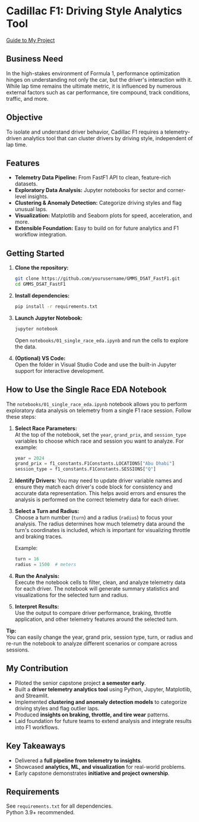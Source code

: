 # Cadillac F1: Driving Style Analytics Tool

[Guide to My Project](https://docs.google.com/document/d/1BunsD4oBivE5Oaoi5o8yKeI-t56p413B6HScvpEkVn8/edit?usp=sharing)

## Business Need  
In the high-stakes environment of Formula 1, performance optimization hinges on understanding not only the car, but the driver's interaction with it. While lap time remains the ultimate metric, it is influenced by numerous external factors such as car performance, tire compound, track conditions, traffic, and more.  

## Objective  
To isolate and understand driver behavior, Cadillac F1 requires a telemetry-driven analytics tool that can cluster drivers by driving style, independent of lap time.  

## Features
- **Telemetry Data Pipeline:** From FastF1 API to clean, feature-rich datasets.
- **Exploratory Data Analysis:** Jupyter notebooks for sector and corner-level insights.
- **Clustering & Anomaly Detection:** Categorize driving styles and flag unusual laps.
- **Visualization:** Matplotlib and Seaborn plots for speed, acceleration, and more.
- **Extensible Foundation:** Easy to build on for future analytics and F1 workflow integration.

## Getting Started

1. **Clone the repository:**
    ```sh
    git clone https://github.com/yourusername/GMMS_DSAT_FastF1.git
    cd GMMS_DSAT_FastF1
    ```

2. **Install dependencies:**
    ```sh
    pip install -r requirements.txt
    ```

3. **Launch Jupyter Notebook:**
    ```sh
    jupyter notebook
    ```
    Open `notebooks/01_single_race_eda.ipynb` and run the cells to explore the data.

4. **(Optional) VS Code:**  
   Open the folder in Visual Studio Code and use the built-in Jupyter support for interactive development.

## How to Use the Single Race EDA Notebook

The `notebooks/01_single_race_eda.ipynb` notebook allows you to perform exploratory data analysis on telemetry from a single F1 race session. Follow these steps:

1. **Select Race Parameters:**  
   At the top of the notebook, set the `year`, `grand_prix`, and `session_type` variables to choose which race and session you want to analyze. For example:
   ```python
   year = 2024
   grand_prix = f1_constants.F1Constants.LOCATIONS["Abu Dhabi"]
   session_type = f1_constants.F1Constants.SESSIONS["Q"]
   ```

2. **Identify Drivers:**
    You may need to update driver variable names and ensure they match each driver's code block for consistency and accurate data representation. This helps avoid errors and ensures the analysis is performed on the correct telemetry data for each driver.

3. **Select a Turn and Radius:**  
   Choose a turn number (`turn`) and a radius (`radius`) to focus your analysis. The radius determines how much telemetry data around the turn's coordinates is included, which is important for visualizing throttle and braking traces.

   Example:
   ```python
   turn = 16
   radius = 1500  # meters
   ```

4. **Run the Analysis:**  
   Execute the notebook cells to filter, clean, and analyze telemetry data for each driver. The notebook will generate summary statistics and visualizations for the selected turn and radius.

5. **Interpret Results:**  
   Use the output to compare driver performance, braking, throttle application, and other telemetry features around the selected turn.

**Tip:**  
You can easily change the year, grand prix, session type, turn, or radius and re-run the notebook to analyze different scenarios or compare across sessions.

## My Contribution
- Piloted the senior capstone project **a semester early**.
- Built a **driver telemetry analytics tool** using Python, Jupyter, Matplotlib, and Streamlit.
- Implemented **clustering and anomaly detection models** to categorize driving styles and flag outlier laps.
- Produced **insights on braking, throttle, and tire wear** patterns.
- Laid foundation for future teams to extend analysis and integrate results into F1 workflows.

## Key Takeaways
- Delivered a **full pipeline from telemetry to insights**.
- Showcased **analytics, ML, and visualization** for real-world problems.
- Early capstone demonstrates **initiative and project ownership**.

## Requirements
See `requirements.txt` for all dependencies.  
Python 3.9+ recommended.
